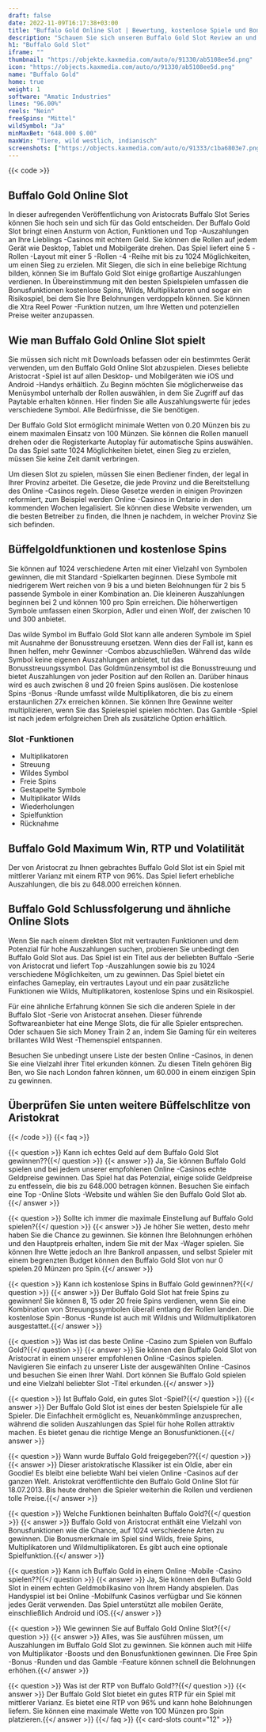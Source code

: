 ```yaml
---
draft: false
date: 2022-11-09T16:17:38+03:00
title: "Buffalo Gold Online Slot | Bewertung, kostenlose Spiele und Bonus"
description: "Schauen Sie sich unseren Buffalo Gold Slot Review an und entdecken Sie die Details wie Auszahlungen, Volatilität, RTP und erhalten Sie kostenlose Spins und Casino -Bonus von den besten CA -Online -Casinos!"
h1: "Buffalo Gold Slot"
iframe: ""
thumbnail: "https://objekte.kaxmedia.com/auto/o/91330/ab5108ee5d.png"
icon: "https://objects.kaxmedia.com/auto/o/91330/ab5108ee5d.png"
name: "Buffalo Gold"
home: true
weight: 1
software: "Amatic Industries"
lines: "96.00%"
reels: "Nein"
freeSpins: "Mittel"
wildSymbol: "Ja"
minMaxBet: "648.000 $.00"
maxWin: "Tiere, wild westlich, indianisch"
screenshots: ["https://objects.kaxmedia.com/auto/o/91333/c1ba6803e7.png"]
---
```


{{< code >}}<h2>Buffalo Gold Online Slot</h2><p>In dieser aufregenden Veröffentlichung von Aristocrats Buffalo Slot Series können Sie hoch sein und sich für das Gold entscheiden. Der Buffalo Gold Slot bringt einen Ansturm von Action, Funktionen und Top -Auszahlungen an Ihre Lieblings -Casinos mit echtem Geld. Sie können die Rollen auf jedem Gerät wie Desktop, Tablet und Mobilgeräte drehen. Das Spiel liefert eine 5 -Rollen -Layout mit einer 5 -Rollen -4 -Reihe mit bis zu 1024 Möglichkeiten, um einen Sieg zu erzielen. Mit Siegen, die sich in eine beliebige Richtung bilden, können Sie im Buffalo Gold Slot einige großartige Auszahlungen verdienen. In Übereinstimmung mit den besten Spielspielen umfassen die Bonusfunktionen kostenlose Spins, Wilds, Multiplikatoren und sogar ein Risikospiel, bei dem Sie Ihre Belohnungen verdoppeln können. Sie können die Xtra Reel Power -Funktion nutzen, um Ihre Wetten und potenziellen Preise weiter anzupassen.</p><h2>Wie man Buffalo Gold Online Slot spielt</h2><p>Sie müssen sich nicht mit Downloads befassen oder ein bestimmtes Gerät verwenden, um den Buffalo Gold Online Slot abzuspielen. Dieses beliebte Aristocrat -Spiel ist auf allen Desktop- und Mobilgeräten wie iOS und Android -Handys erhältlich. Zu Beginn möchten Sie möglicherweise das Menüsymbol unterhalb der Rollen auswählen, in dem Sie Zugriff auf das Paytable erhalten können. Hier finden Sie alle Auszahlungswerte für jedes verschiedene Symbol. Alle Bedürfnisse, die Sie benötigen.</p><p>Der Buffalo Gold Slot ermöglicht minimale Wetten von 0.20 Münzen bis zu einem maximalen Einsatz von 100 Münzen. Sie können die Rollen manuell drehen oder die Registerkarte Autoplay für automatische Spins auswählen. Da das Spiel satte 1024 Möglichkeiten bietet, einen Sieg zu erzielen, müssen Sie keine Zeit damit verbringen.</p><p>Um diesen Slot zu spielen, müssen Sie einen Bediener finden, der legal in Ihrer Provinz arbeitet. Die Gesetze, die jede Provinz und die Bereitstellung des Online -Casinos regeln. Diese Gesetze werden in einigen Provinzen reformiert, zum Beispiel werden Online -Casinos in Ontario in den kommenden Wochen legalisiert. Sie können diese Website verwenden, um die besten Betreiber zu finden, die Ihnen je nachdem, in welcher Provinz Sie sich befinden.</p><h2>Büffelgoldfunktionen und kostenlose Spins</h2><p>Sie können auf 1024 verschiedene Arten mit einer Vielzahl von Symbolen gewinnen, die mit Standard -Spielkarten beginnen. Diese Symbole mit niedrigerem Wert reichen von 9 bis a und bieten Belohnungen für 2 bis 5 passende Symbole in einer Kombination an. Die kleineren Auszahlungen beginnen bei 2 und können 100 pro Spin erreichen. Die höherwertigen Symbole umfassen einen Skorpion, Adler und einen Wolf, der zwischen 10 und 300 anbietet.</p><p>Das wilde Symbol im Buffalo Gold Slot kann alle anderen Symbole im Spiel mit Ausnahme der Bonusstreuung ersetzen. Wenn dies der Fall ist, kann es Ihnen helfen, mehr Gewinner -Combos abzuschließen. Während das wilde Symbol keine eigenen Auszahlungen anbietet, tut das Bonusstreuungssymbol. Das Goldmünzensymbol ist die Bonusstreuung und bietet Auszahlungen von jeder Position auf den Rollen an. Darüber hinaus wird es auch zwischen 8 und 20 freien Spins auslösen. Die kostenlose Spins -Bonus -Runde umfasst wilde Multiplikatoren, die bis zu einem erstaunlichen 27x erreichen können. Sie können Ihre Gewinne weiter multiplizieren, wenn Sie das Spielespiel spielen möchten. Das Gamble -Spiel ist nach jedem erfolgreichen Dreh als zusätzliche Option erhältlich.</p><h3>
Slot -Funktionen</h3><ul>
<li></span>
Multiplikatoren</li>
<li></span>
Streuung</li>
<li></span>
Wildes Symbol</li>
<li></span>
Freie Spins</li>
<li></span>
Gestapelte Symbole</li>
<li></span>
Multiplikator Wilds</li>
<li></span>
Wiederholungen</li>
<li></span>
Spielfunktion</li>
<li></span>
Rücknahme</li></ul><h2>Buffalo Gold Maximum Win, RTP und Volatilität</h2><p>Der von Aristocrat zu Ihnen gebrachtes Buffalo Gold Slot ist ein Spiel mit mittlerer Varianz mit einem RTP von 96%. Das Spiel liefert erhebliche Auszahlungen, die bis zu 648.000 erreichen können.</p><h2>Buffalo Gold Schlussfolgerung und ähnliche Online Slots</h2><p>Wenn Sie nach einem direkten Slot mit vertrauten Funktionen und dem Potenzial für hohe Auszahlungen suchen, probieren Sie unbedingt den Buffalo Gold Slot aus. Das Spiel ist ein Titel aus der beliebten Buffalo -Serie von Aristocrat und liefert Top -Auszahlungen sowie bis zu 1024 verschiedene Möglichkeiten, um zu gewinnen. Das Spiel bietet ein einfaches Gameplay, ein vertrautes Layout und ein paar zusätzliche Funktionen wie Wilds, Multiplikatoren, kostenlose Spins und ein Risikospiel.</p><p>Für eine ähnliche Erfahrung können Sie sich die anderen Spiele in der Buffalo Slot -Serie von Aristocrat ansehen. Dieser führende Softwareanbieter hat eine Menge Slots, die für alle Spieler entsprechen. Oder schauen Sie sich Money Train 2 an, indem Sie Gaming für ein weiteres brillantes Wild West -Themenspiel entspannen.</p><p>Besuchen Sie unbedingt unsere Liste der besten Online -Casinos, in denen Sie eine Vielzahl ihrer Titel erkunden können. Zu diesen Titeln gehören Big Ben, wo Sie nach London fahren können, um 60.000 in einem einzigen Spin zu gewinnen.</p><h2>Überprüfen Sie unten weitere Büffelschlitze von Aristokrat</h2>
{{< /code >}}
{{< faq >}}

{{< question >}} Kann ich echtes Geld auf dem Buffalo Gold Slot gewinnen??{{</ question >}}
{{< answer >}} Ja, Sie können Buffalo Gold spielen und bei jedem unserer empfohlenen Online -Casinos echte Geldpreise gewinnen. Das Spiel hat das Potenzial, einige solide Geldpreise zu entfesseln, die bis zu 648.000 betragen können. Besuchen Sie einfach eine Top -Online Slots -Website und wählen Sie den Buffalo Gold Slot ab.{{</ answer >}}

{{< question >}} Sollte ich immer die maximale Einstellung auf Buffalo Gold spielen?{{</ question >}}
{{< answer >}} Je höher Sie wetten, desto mehr haben Sie die Chance zu gewinnen. Sie können Ihre Belohnungen erhöhen und den Hauptpreis erhalten, indem Sie mit der Max -Wager spielen. Sie können Ihre Wette jedoch an Ihre Bankroll anpassen, und selbst Spieler mit einem begrenzten Budget können den Buffalo Gold Slot von nur 0 spielen.20 Münzen pro Spin.{{</ answer >}}

{{< question >}} Kann ich kostenlose Spins in Buffalo Gold gewinnen??{{</ question >}}
{{< answer >}} Der Buffalo Gold Slot hat freie Spins zu gewinnen! Sie können 8, 15 oder 20 freie Spins verdienen, wenn Sie eine Kombination von Streuungssymbolen überall entlang der Rollen landen. Die kostenlose Spin -Bonus -Runde ist auch mit Wildnis und Wildmultiplikatoren ausgestattet.{{</ answer >}}

{{< question >}} Was ist das beste Online -Casino zum Spielen von Buffalo Gold?{{</ question >}}
{{< answer >}} Sie können den Buffalo Gold Slot von Aristocrat in einem unserer empfohlenen Online -Casinos spielen. Navigieren Sie einfach zu unserer Liste der ausgewählten Online -Casinos und besuchen Sie einen Ihrer Wahl. Dort können Sie Buffalo Gold spielen und eine Vielzahl beliebter Slot -Titel erkunden.{{</ answer >}}

{{< question >}} Ist Buffalo Gold, ein gutes Slot -Spiel?{{</ question >}}
{{< answer >}} Der Buffalo Gold Slot ist eines der besten Spielspiele für alle Spieler. Die Einfachheit ermöglicht es, Neuankömmlinge anzusprechen, während die soliden Auszahlungen das Spiel für hohe Rollen attraktiv machen. Es bietet genau die richtige Menge an Bonusfunktionen.{{</ answer >}}

{{< question >}} Wann wurde Buffalo Gold freigegeben??{{</ question >}}
{{< answer >}} Dieser aristokratische Klassiker ist ein Oldie, aber ein Goodie! Es bleibt eine beliebte Wahl bei vielen Online -Casinos auf der ganzen Welt. Aristokrat veröffentlichte den Buffalo Gold Online Slot für 18.07.2013. Bis heute drehen die Spieler weiterhin die Rollen und verdienen tolle Preise.{{</ answer >}}

{{< question >}} Welche Funktionen beinhalten Buffalo Gold?{{</ question >}}
{{< answer >}} Buffalo Gold von Aristocrat enthält eine Vielzahl von Bonusfunktionen wie die Chance, auf 1024 verschiedene Arten zu gewinnen. Die Bonusmerkmale im Spiel sind Wilds, freie Spins, Multiplikatoren und Wildmultiplikatoren. Es gibt auch eine optionale Spielfunktion.{{</ answer >}}

{{< question >}} Kann ich Buffalo Gold in einem Online -Mobile -Casino spielen??{{</ question >}}
{{< answer >}} Ja, Sie können den Buffalo Gold Slot in einem echten Geldmobilkasino von Ihrem Handy abspielen. Das Handyspiel ist bei Online -Mobilfunk Casinos verfügbar und Sie können jedes Gerät verwenden. Das Spiel unterstützt alle mobilen Geräte, einschließlich Android und iOS.{{</ answer >}}

{{< question >}} Wie gewinnen Sie auf Buffalo Gold Online Slot?{{</ question >}}
{{< answer >}} Alles, was Sie ausführen müssen, um Auszahlungen im Buffalo Gold Slot zu gewinnen. Sie können auch mit Hilfe von Multiplikator -Boosts und den Bonusfunktionen gewinnen. Die Free Spin -Bonus -Runden und das Gamble -Feature können schnell die Belohnungen erhöhen.{{</ answer >}}

{{< question >}} Was ist der RTP von Buffalo Gold??{{</ question >}}
{{< answer >}} Der Buffalo Gold Slot bietet ein gutes RTP für ein Spiel mit mittlerer Varianz. Es bietet eine RTP von 96% und kann hohe Belohnungen liefern. Sie können eine maximale Wette von 100 Münzen pro Spin platzieren.{{</ answer >}}
{{</ faq >}}
 {{< card-slots count="12" >}}